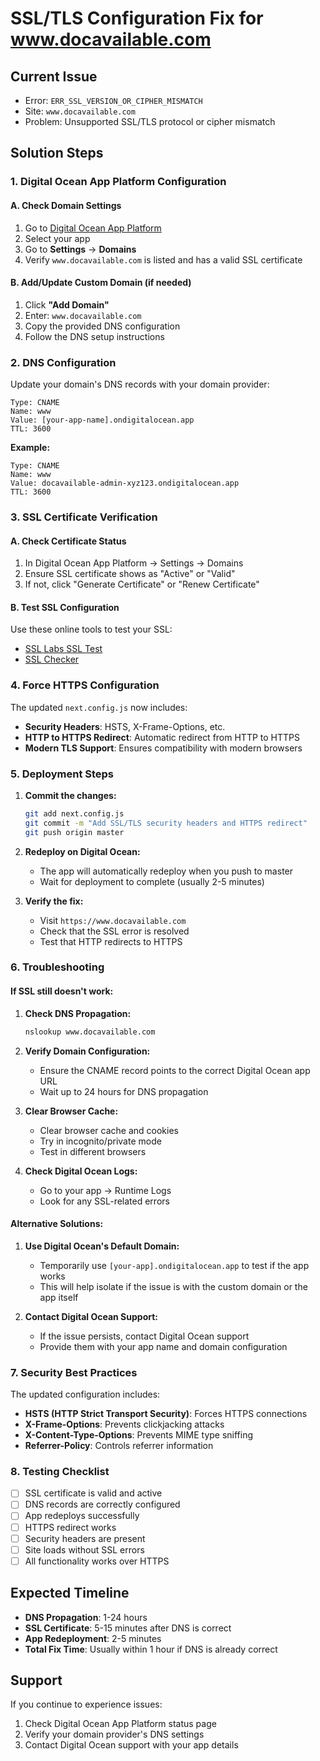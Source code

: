 # SSL/TLS Configuration Fix for www.docavailable.com

## Current Issue
- Error: `ERR_SSL_VERSION_OR_CIPHER_MISMATCH`
- Site: `www.docavailable.com`
- Problem: Unsupported SSL/TLS protocol or cipher mismatch

## Solution Steps

### 1. Digital Ocean App Platform Configuration

#### A. Check Domain Settings
1. Go to [Digital Ocean App Platform](https://cloud.digitalocean.com/apps)
2. Select your app
3. Go to **Settings** → **Domains**
4. Verify `www.docavailable.com` is listed and has a valid SSL certificate

#### B. Add/Update Custom Domain (if needed)
1. Click **"Add Domain"**
2. Enter: `www.docavailable.com`
3. Copy the provided DNS configuration
4. Follow the DNS setup instructions

### 2. DNS Configuration

Update your domain's DNS records with your domain provider:

```
Type: CNAME
Name: www
Value: [your-app-name].ondigitalocean.app
TTL: 3600
```

**Example:**
```
Type: CNAME
Name: www
Value: docavailable-admin-xyz123.ondigitalocean.app
TTL: 3600
```

### 3. SSL Certificate Verification

#### A. Check Certificate Status
1. In Digital Ocean App Platform → Settings → Domains
2. Ensure SSL certificate shows as "Active" or "Valid"
3. If not, click "Generate Certificate" or "Renew Certificate"

#### B. Test SSL Configuration
Use these online tools to test your SSL:
- [SSL Labs SSL Test](https://www.ssllabs.com/ssltest/)
- [SSL Checker](https://www.sslshopper.com/ssl-checker.html)

### 4. Force HTTPS Configuration

The updated `next.config.js` now includes:
- **Security Headers**: HSTS, X-Frame-Options, etc.
- **HTTP to HTTPS Redirect**: Automatic redirect from HTTP to HTTPS
- **Modern TLS Support**: Ensures compatibility with modern browsers

### 5. Deployment Steps

1. **Commit the changes:**
   ```bash
   git add next.config.js
   git commit -m "Add SSL/TLS security headers and HTTPS redirect"
   git push origin master
   ```

2. **Redeploy on Digital Ocean:**
   - The app will automatically redeploy when you push to master
   - Wait for deployment to complete (usually 2-5 minutes)

3. **Verify the fix:**
   - Visit `https://www.docavailable.com`
   - Check that the SSL error is resolved
   - Test that HTTP redirects to HTTPS

### 6. Troubleshooting

#### If SSL still doesn't work:

1. **Check DNS Propagation:**
   ```bash
   nslookup www.docavailable.com
   ```

2. **Verify Domain Configuration:**
   - Ensure the CNAME record points to the correct Digital Ocean app URL
   - Wait up to 24 hours for DNS propagation

3. **Clear Browser Cache:**
   - Clear browser cache and cookies
   - Try in incognito/private mode
   - Test in different browsers

4. **Check Digital Ocean Logs:**
   - Go to your app → Runtime Logs
   - Look for any SSL-related errors

#### Alternative Solutions:

1. **Use Digital Ocean's Default Domain:**
   - Temporarily use `[your-app].ondigitalocean.app` to test if the app works
   - This will help isolate if the issue is with the custom domain or the app itself

2. **Contact Digital Ocean Support:**
   - If the issue persists, contact Digital Ocean support
   - Provide them with your app name and domain configuration

### 7. Security Best Practices

The updated configuration includes:
- **HSTS (HTTP Strict Transport Security)**: Forces HTTPS connections
- **X-Frame-Options**: Prevents clickjacking attacks
- **X-Content-Type-Options**: Prevents MIME type sniffing
- **Referrer-Policy**: Controls referrer information

### 8. Testing Checklist

- [ ] SSL certificate is valid and active
- [ ] DNS records are correctly configured
- [ ] App redeploys successfully
- [ ] HTTPS redirect works
- [ ] Security headers are present
- [ ] Site loads without SSL errors
- [ ] All functionality works over HTTPS

## Expected Timeline

- **DNS Propagation**: 1-24 hours
- **SSL Certificate**: 5-15 minutes after DNS is correct
- **App Redeployment**: 2-5 minutes
- **Total Fix Time**: Usually within 1 hour if DNS is already correct

## Support

If you continue to experience issues:
1. Check Digital Ocean App Platform status page
2. Verify your domain provider's DNS settings
3. Contact Digital Ocean support with your app details


